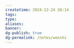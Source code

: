 ```yaml
---
createtime: 2024-12-24 20:14
tags: 
type: 
aliases: 
banner: 
dg-publish: true
dg-permalink: /notes/wenshi
---
```

